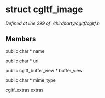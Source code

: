 # struct cgltf_image

*Defined at line 299 of ./thirdparty/cgltf/cgltf.h*

## Members

public char * name

public char * uri

public cgltf_buffer_view * buffer_view

public char * mime_type

cgltf_extras extras



